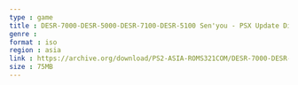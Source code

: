 ```yaml
---
type : game
title : DESR-7000-DESR-5000-DESR-7100-DESR-5100 Sen'you - PSX Update Disc Ver. 1.31 (Japan)
genre : 
format : iso
region : asia
link : https://archive.org/download/PS2-ASIA-ROMS321COM/DESR-7000-DESR-5000-DESR-7100-DESR-5100%20Sen%27you%20-%20PSX%20Update%20Disc%20Ver.%201.31%20%28Japan%29.7z
size : 75MB
---
```

